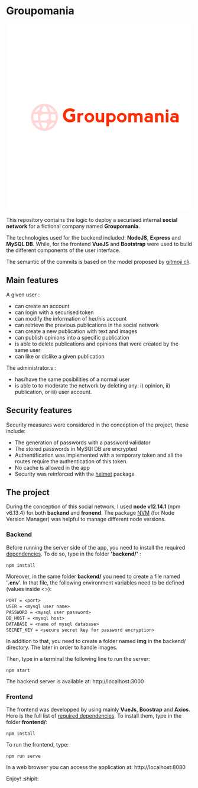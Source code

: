 # Groupomania

![alt text](https://github.com/AaronMillOro/AaronMillanOropeza_7_08072021/blob/main/frontend/src/assets/icon-left-font.png)

This repository contains the logic to deploy a securised internal **social network** for a fictional company named **Groupomania**.

The technologies used for the backend included: **NodeJS**, **Express** and **MySQL DB**. While, for the frontend **VueJS** and **Bootstrap** were used to build the different components of the user interface.

The semantic of the commits is based on the model proposed by [gitmoji cli](https://github.com/carloscuesta/gitmoji).

## Main features

A given user :
* can create an account
* can login with a securised token
* can modify the information of her/his account
* can retrieve the previous publications in the social network
* can create a new publication with text and images
* can publish opinions into a specific publication
* is able to delete publications and opinions that were created by the same user
* can like or dislike a given publication

The administrator.s :
* has/have the same posibilities of a normal user
* is able to to moderate the network by deleting any: i) opinion, ii) publication, or iii) user account.

## Security features

Security measures were considered in the conception of the project, these include:

* The generation of passwords with a password validator
* The stored passwords in MySQl DB are encrypted
* Authentification was implemented with a temporary token and all the routes require the authentication of this token.
* No cache is allowed in the app
* Security was reinforced with the [helmet](https://www.npmjs.com/package/helmet) package

## The project

During the conception of this social network, I used **node v12.14.1** (npm v6.13.4) for both **backend** and **fronend**. The package [NVM](https://github.com/nvm-sh/nvm/blob/master/README.md) (for Node Version Manager) was helpful to manage different node versions.

### Backend

Before running the server side of the app, you need to install the required [dependencies](https://github.com/AaronMillOro/AaronMillanOropeza_7_08072021/blob/main/backend/package.json). To do so, type in the folder **'backend/'** :

```
npm install
```

Moreover, in the same folder **backend/** you need to create a file named '**.env**'. In that file, the following environment variables need to be defined (values inside <>):

```
PORT = <port>
USER = <mysql user name>
PASSWORD = <mysql user password>
DB_HOST = <mysql host>
DATABASE = <name of mysql database>
SECRET_KEY = <secure secret key for password encryption>
```

In addition to that, you need to create a folder named **img** in the backend/ directory. The later in order to handle images.

Then, type in a terminal the following line to run the server:

```
npm start
```

The backend server is available at: http://localhost:3000

### Frontend

The frontend was developped by using mainly **VueJs**, **Boostrap** and **Axios**. Here is the full list of [required dependencies](https://github.com/AaronMillOro/AaronMillanOropeza_7_08072021/blob/main/frontend/package.json). To install them, type in the folder **frontend/**:

```
npm install
```

To run the frontend, type: 

```
npm run serve
```

In a web browser you can access the application at: http://localhost:8080

Enjoy! :shipit:
